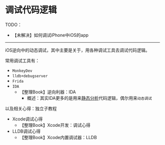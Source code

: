 # 调试代码逻辑

TODO：

* 【未解决】如何调试iPhone中iOS的app

---

iOS逆向中的动态调试，其中主要是关于，用各种调试工具去调试代码逻辑。

常用调试工具有：

* `MonkeyDev`
* `lldb+debugserver`
* `Frida`
* `IDA`
  * 【整理Book】逆向利器：IDA
    * 概述：其实IDA更多的是用来[静态分析](https://book.crifan.org/books/ios_re_static_analysis/website/)代码逻辑，偶尔用来`动态调试`

以及相关心得：独立子教程

* Xcode调试心得
  * 【整理Book】Xcode开发：调试心得
* LLDB调试心得
  * 【整理Book】Xcode内置调试器：LLDB
